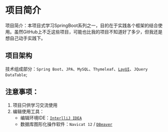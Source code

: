 # 项目简介
项目简介：本项目式学习SpringBoot系列之一，目的在于实践各个框架的结合使用。虽然GitHub上不乏这些项目，可能也比我的项目不知道好了多少，但我还是想自己动手实践下。

## 项目架构
技术组成部分：`Spring Boot`、`JPA`、`MySQL`、`Thymeleaf`、[`LayUI`](https://www.layui.com/)、`JQuery DataTable`;
    
## 注意事项：
1. 项目只供学习交流使用
2. 编辑使用工具：
    - 编辑环境IDE：[`InterlliJ IDEA`](https://www.jetbrains.com/idea/download)
    - 数据库图形化操作软件：`Navicat 12` / [`DBeaver`](https://dbeaver.io/)